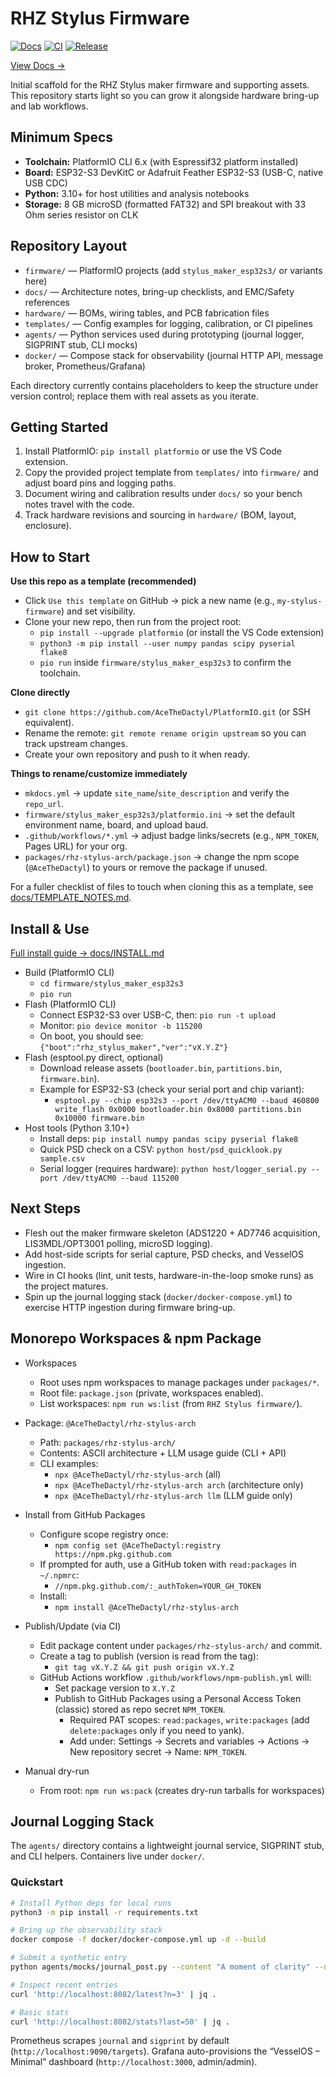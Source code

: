 # RHZ Stylus Firmware
[![Docs](https://img.shields.io/badge/docs-site-blue.svg)](https://acethedactyl.github.io/PlatformIO/)
[![CI](https://github.com/AceTheDactyl/PlatformIO/actions/workflows/ci.yml/badge.svg?branch=main)](https://github.com/AceTheDactyl/PlatformIO/actions/workflows/ci.yml)
[![Release](https://img.shields.io/github/v/release/AceTheDactyl/PlatformIO)](https://github.com/AceTheDactyl/PlatformIO/releases/latest)

[View Docs →](https://acethedactyl.github.io/PlatformIO/)

Initial scaffold for the RHZ Stylus maker firmware and supporting assets. This repository starts light so you can grow it alongside hardware bring-up and lab workflows.

## Minimum Specs
- **Toolchain:** PlatformIO CLI 6.x (with Espressif32 platform installed)
- **Board:** ESP32-S3 DevKitC or Adafruit Feather ESP32-S3 (USB-C, native USB CDC)
- **Python:** 3.10+ for host utilities and analysis notebooks
- **Storage:** 8 GB microSD (formatted FAT32) and SPI breakout with 33 Ohm series resistor on CLK

## Repository Layout
- `firmware/` — PlatformIO projects (add `stylus_maker_esp32s3/` or variants here)
- `docs/` — Architecture notes, bring-up checklists, and EMC/Safety references
- `hardware/` — BOMs, wiring tables, and PCB fabrication files
- `templates/` — Config examples for logging, calibration, or CI pipelines
- `agents/` — Python services used during prototyping (journal logger, SIGPRINT stub, CLI mocks)
- `docker/` — Compose stack for observability (journal HTTP API, message broker, Prometheus/Grafana)

Each directory currently contains placeholders to keep the structure under version control; replace them with real assets as you iterate.

## Getting Started
1. Install PlatformIO: `pip install platformio` or use the VS Code extension.
2. Copy the provided project template from `templates/` into `firmware/` and adjust board pins and logging paths.
3. Document wiring and calibration results under `docs/` so your bench notes travel with the code.
4. Track hardware revisions and sourcing in `hardware/` (BOM, layout, enclosure).

## How to Start
**Use this repo as a template (recommended)**
- Click `Use this template` on GitHub → pick a new name (e.g., `my-stylus-firmware`) and set visibility.
- Clone your new repo, then run from the project root:
  - `pip install --upgrade platformio` (or install the VS Code extension)
  - `python3 -m pip install --user numpy pandas scipy pyserial flake8`
  - `pio run` inside `firmware/stylus_maker_esp32s3` to confirm the toolchain.

**Clone directly**
- `git clone https://github.com/AceTheDactyl/PlatformIO.git` (or SSH equivalent).
- Rename the remote: `git remote rename origin upstream` so you can track upstream changes.
- Create your own repository and push to it when ready.

**Things to rename/customize immediately**
- `mkdocs.yml` → update `site_name`/`site_description` and verify the `repo_url`.
- `firmware/stylus_maker_esp32s3/platformio.ini` → set the default environment name, board, and upload baud.
- `.github/workflows/*.yml` → adjust badge links/secrets (e.g., `NPM_TOKEN`, Pages URL) for your org.
- `packages/rhz-stylus-arch/package.json` → change the npm scope (`@AceTheDactyl`) to yours or remove the package if unused.

For a fuller checklist of files to touch when cloning this as a template, see [docs/TEMPLATE_NOTES.md](docs/TEMPLATE_NOTES.md).

## Install & Use
[Full install guide → docs/INSTALL.md](docs/INSTALL.md)
- Build (PlatformIO CLI)
  - `cd firmware/stylus_maker_esp32s3`
  - `pio run`
- Flash (PlatformIO CLI)
  - Connect ESP32-S3 over USB-C, then: `pio run -t upload`
  - Monitor: `pio device monitor -b 115200`
  - On boot, you should see: `{"boot":"rhz_stylus_maker","ver":"vX.Y.Z"}`
- Flash (esptool.py direct, optional)
  - Download release assets (`bootloader.bin`, `partitions.bin`, `firmware.bin`).
  - Example for ESP32-S3 (check your serial port and chip variant):
    - `esptool.py --chip esp32s3 --port /dev/ttyACM0 --baud 460800 write_flash 0x0000 bootloader.bin 0x8000 partitions.bin 0x10000 firmware.bin`
- Host tools (Python 3.10+)
  - Install deps: `pip install numpy pandas scipy pyserial flake8`
  - Quick PSD check on a CSV: `python host/psd_quicklook.py sample.csv`
  - Serial logger (requires hardware): `python host/logger_serial.py --port /dev/ttyACM0 --baud 115200`

## Next Steps
- Flesh out the maker firmware skeleton (ADS1220 + AD7746 acquisition, LIS3MDL/OPT3001 polling, microSD logging).
- Add host-side scripts for serial capture, PSD checks, and VesselOS ingestion.
- Wire in CI hooks (lint, unit tests, hardware-in-the-loop smoke runs) as the project matures.
- Spin up the journal logging stack (`docker/docker-compose.yml`) to exercise HTTP ingestion during firmware bring-up.

## Monorepo Workspaces & npm Package
- Workspaces
  - Root uses npm workspaces to manage packages under `packages/*`.
  - Root file: `package.json` (private, workspaces enabled).
  - List workspaces: `npm run ws:list` (from `RHZ Stylus firmware/`).

- Package: `@AceTheDactyl/rhz-stylus-arch`
  - Path: `packages/rhz-stylus-arch/`
  - Contents: ASCII architecture + LLM usage guide (CLI + API)
  - CLI examples:
    - `npx @AceTheDactyl/rhz-stylus-arch` (all)
    - `npx @AceTheDactyl/rhz-stylus-arch arch` (architecture only)
    - `npx @AceTheDactyl/rhz-stylus-arch llm` (LLM guide only)

- Install from GitHub Packages
  - Configure scope registry once:
    - `npm config set @AceTheDactyl:registry https://npm.pkg.github.com`
  - If prompted for auth, use a GitHub token with `read:packages` in `~/.npmrc`:
    - `//npm.pkg.github.com/:_authToken=YOUR_GH_TOKEN`
  - Install:
    - `npm install @AceTheDactyl/rhz-stylus-arch`

- Publish/Update (via CI)
  - Edit package content under `packages/rhz-stylus-arch/` and commit.
  - Create a tag to publish (version is read from the tag):
    - `git tag vX.Y.Z && git push origin vX.Y.Z`
  - GitHub Actions workflow `.github/workflows/npm-publish.yml` will:
    - Set package version to `X.Y.Z`
    - Publish to GitHub Packages using a Personal Access Token (classic) stored as repo secret `NPM_TOKEN`.
      - Required PAT scopes: `read:packages`, `write:packages` (add `delete:packages` only if you need to yank).
      - Add under: Settings → Secrets and variables → Actions → New repository secret → Name: `NPM_TOKEN`.

- Manual dry-run
  - From root: `npm run ws:pack` (creates dry-run tarballs for workspaces)

## Journal Logging Stack

The `agents/` directory contains a lightweight journal service, SIGPRINT stub, and CLI helpers. Containers live under `docker/`.

### Quickstart
```bash
# Install Python deps for local runs
python3 -m pip install -r requirements.txt

# Bring up the observability stack
docker compose -f docker/docker-compose.yml up -d --build

# Submit a synthetic entry
python agents/mocks/journal_post.py --content "A moment of clarity" --narrator Kira --event-type narrative

# Inspect recent entries
curl 'http://localhost:8082/latest?n=3' | jq .

# Basic stats
curl 'http://localhost:8082/stats?last=50' | jq .
```

Prometheus scrapes `journal` and `sigprint` by default (`http://localhost:9090/targets`). Grafana auto-provisions the “VesselOS – Minimal” dashboard (`http://localhost:3000`, admin/admin).
